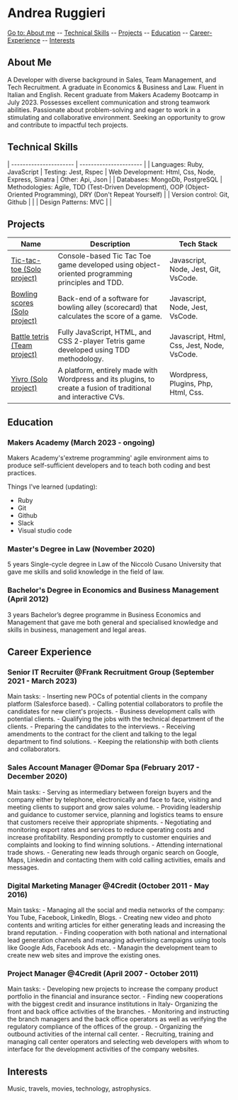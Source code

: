 # Andrea Ruggieri

[Go to: About me](#about-me) -- [Technical Skills](#technical-skills) -- [Projects](#projects) -- [Education](#education) -- [Career-Experience](#career-experience) -- [Interests](#interests)

## About Me

A Developer with diverse background in Sales, Team Management, and Tech Recruitment. A graduate in Economics & Business and Law. Fluent in Italian and English. Recent graduate from Makers Academy Bootcamp in July 2023. Possesses excellent communication and strong teamwork abilities. Passionate about problem-solving and eager to work in a stimulating and collaborative environment. Seeking an opportunity to grow and contribute to impactful tech projects.

## Technical Skills

| ---------------------- | ---------------------- |
| Languages: Ruby, JavaScript | Testing: Jest, Rspec |
Web Development: Html, Css, Node, Express, Sinatra | Other: Api, Json |
| Databases: MongoDb, PostgreSQL | Methodologies: Agile, TDD (Test-Driven Development), OOP (Object-Oriented Programming), DRY (Don't Repeat Yourself) |
| Version control: Git, Github | |
| Design Patterns: MVC | |

## Projects

| Name                                               | Description                                                                                       | Tech Stack                            |
| -------------------------------------------------- | ------------------------------------------------------------------------------------------------- | ------------------------------------- |
| <a href="https://github.com/aandre6891/tic-tac-toe" target="_blank">Tic-tac-toe (Solo project)</a> | Console-based Tic Tac Toe game developed using object-oriented programming principles and TDD. | Javascript, Node, Jest, Git, VsCode. |
| <a href="https://github.com/aandre6891/bowling-challenge-javascript" target="_blank">Bowling scores (Solo project)</a> | Back-end of a software for bowling alley (scorecard) that calculates the score of a game. | Javascript, Node, Jest, VsCode. |
| <a href="https://github.com/aandre6891/Battle-Tetris" target="_blank">Battle tetris (Team project)</a> | Fully JavaScript, HTML, and CSS 2-player Tetris game developed using TDD methodology. | Javascript, Html, Css, Jest, Node, VsCode. |
| <a href="https://www.yivro.com/" target="_blank">Yivro (Solo project)</a> | A platform, entirely made with Wordpress and its plugins, to create a fusion of traditional and interactive CVs. | Wordpress, Plugins, Php, Html, Css. |

## Education

### Makers Academy (March 2023 - ongoing)

Makers Academy's'extreme programming' agile environment aims to produce self-sufficient developers and to teach both coding and best practices.

Things I've learned (updating):

- Ruby
- Git
- Github
- Slack
- Visual studio code

### Master's Degree in Law (November 2020)

5 years Single-cycle degree in Law of the Niccolò Cusano University that gave me skills and solid knowledge in the field of law.

### Bachelor's Degree in Economics and Business Management (April 2012)

3 years Bachelor’s degree programme in Business Economics and Management that gave me both general and specialised knowledge and skills in business, management and legal areas.

## Career Experience

### Senior IT Recruiter @Frank Recruitment Group (September 2021 - March 2023) 

Main tasks: - Inserting new POCs of potential clients in the company platform (Salesforce based). - Calling potential collaborators to profile the candidates for new client's projects. - Business development calls with potential clients. - Qualifying the jobs with the technical department of the clients. - Preparing the candidates to the interviews. - Receiving amendments to the contract for the client and talking to the legal department to find solutions. - Keeping the relationship with both clients and collaborators.

### Sales Account Manager @Domar Spa (February 2017 - December 2020)

Main tasks: - Serving as intermediary between foreign buyers and the company either by telephone, electronically and face to face, visiting and meeting clients to support and grow sales volume. - Providing leadership and guidance to customer service, planning and logistics teams to ensure that customers receive their appropriate shipments. - Negotiating and monitoring export rates and services to reduce operating costs and increase profitability. Responding promptly to customer enquiries and complaints and looking to find winning solutions. - Attending international trade shows. - Generating new leads through organic search on Google, Maps, Linkedin and
contacting them with cold calling activities, emails and messages. 

### Digital Marketing Manager @4Credit (October 2011 - May 2016)

Main tasks: - Managing all the social and media networks of the company: You Tube, Facebook, LinkedIn, Blogs. - Creating new video and photo contents and writing articles for either generating leads and increasing the brand reputation. - Finding cooperation with both national and international lead generation channels and managing advertising campaigns using tools like Google Ads, Facebook Ads etc. - Managin the development team to create new web sites and improve the existing ones.

### Project Manager @4Credit (April 2007 - October 2011)

Main tasks: - Developing new projects to increase the company product portfolio in the financial and insurance sector. - Finding new cooperations with the biggest credit and insurance institutions in Italy- Organizing the front and back office activities of the branches. - Monitoring and instructing the branch managers and the back office operators as well as verifying the regulatory compliance of the offices of the group. - Organizing the outbound activities of the internal call center. - Recruiting, training and managing call center operators and selecting web developers with whom to interface for the development activities of the company websites.

## Interests

Music, travels, movies, technology, astrophysics.







